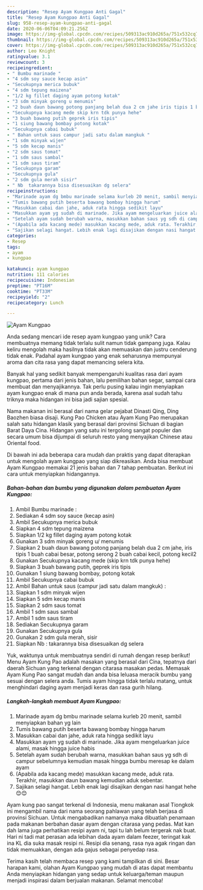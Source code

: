 ```yaml
---
description: "Resep Ayam Kungpao Anti Gagal"
title: "Resep Ayam Kungpao Anti Gagal"
slug: 958-resep-ayam-kungpao-anti-gagal
date: 2020-06-06T04:09:21.256Z
image: https://img-global.cpcdn.com/recipes/509313ac910d265a/751x532cq70/ayam-kungpao-foto-resep-utama.jpg
thumbnail: https://img-global.cpcdn.com/recipes/509313ac910d265a/751x532cq70/ayam-kungpao-foto-resep-utama.jpg
cover: https://img-global.cpcdn.com/recipes/509313ac910d265a/751x532cq70/ayam-kungpao-foto-resep-utama.jpg
author: Leo Knight
ratingvalue: 3.1
reviewcount: 3
recipeingredient:
- " Bumbu marinade "
- "4 sdm soy sauce kecap asin"
- "Secukupnya merica bubuk"
- "4 sdm tepung maizena"
- "1/2 kg fillet daging ayam potong kotak"
- "3 sdm minyak goreng u menumis"
- "2 buah daun bawang potong panjang belah dua 2 cm jahe iris tipis 1 buah cabai besar potong serong 2 buah cabai kecil potong kecil2"
- "Secukupnya kacang mede skip krn tdk punya hehe"
- "3 buah bawang putih geprek iris tipis"
- "1 siung bawang bombay potong kotak"
- "Secukupnya cabai bubuk"
- " Bahan untuk saus campur jadi satu dalam mangkuk "
- "1 sdm minyak wijen"
- "5 sdm kecap manis"
- "2 sdm saus tomat"
- "1 sdm saus sambal"
- "1 sdm saus tiram"
- "Secukupnya garam"
- "Secukupnya gula"
- "2 sdm gula merah sisir"
- " Nb  takarannya bisa disesuaikan dg selera"
recipeinstructions:
- "Marinade ayam dg bmbu marinade selama kurleb 20 menit, sambil menyiapkan bahan yg lain"
- "Tumis bawang putih beserta bawang bombay hingga harum"
- "Masukkan cabai dan jahe, aduk rata hingga sedikit layu"
- "Masukkan ayam yg sudah di marinade. Jika ayam mengeluarkan juice alami, masak hingga juice habis"
- "Setelah ayam sudah berubah warna, masukkan bahan saus yg sdh di campur sebelumnya kemudian masak hingga bumbu meresap ke dalam ayam"
- "(Apabila ada kacang mede) masukkan kacang mede, aduk rata. Terakhir, masukkan daun bawang kemudian aduk sebentar."
- "Sajikan selagi hangat. Lebih enak lagi disajikan dengan nasi hangat hehe 😊😊"
categories:
- Resep
tags:
- ayam
- kungpao

katakunci: ayam kungpao 
nutrition: 111 calories
recipecuisine: Indonesian
preptime: "PT16M"
cooktime: "PT33M"
recipeyield: "2"
recipecategory: Lunch

---
```



![Ayam Kungpao](https://img-global.cpcdn.com/recipes/509313ac910d265a/751x532cq70/ayam-kungpao-foto-resep-utama.jpg)

Anda sedang mencari ide resep ayam kungpao yang unik? Cara membuatnya memang tidak terlalu sulit namun tidak gampang juga. Kalau keliru mengolah maka hasilnya tidak akan memuaskan dan justru cenderung tidak enak. Padahal ayam kungpao yang enak seharusnya mempunyai aroma dan cita rasa yang dapat memancing selera kita.

Banyak hal yang sedikit banyak mempengaruhi kualitas rasa dari ayam kungpao, pertama dari jenis bahan, lalu pemilihan bahan segar, sampai cara membuat dan menyajikannya. Tak perlu pusing kalau ingin menyiapkan ayam kungpao enak di mana pun anda berada, karena asal sudah tahu triknya maka hidangan ini bisa jadi sajian spesial.

Nama makanan ini berasal dari nama gelar pejabat Dinasti Qing, Ding Baozhen biasa disaji. Kung Pao Chicken atau Ayam Kung Pao merupakan salah satu hidangan klasik yang berasal dari provinsi Sichuan di bagian Barat Daya Cina. Hidangan yang satu ini tergolong sangat populer dan secara umum bisa dijumpai di seluruh resto yang menyajikan Chinese atau Oriental food.


Di bawah ini ada beberapa cara mudah dan praktis yang dapat diterapkan untuk mengolah ayam kungpao yang siap dikreasikan. Anda bisa membuat Ayam Kungpao memakai 21 jenis bahan dan 7 tahap pembuatan. Berikut ini cara untuk menyiapkan hidangannya.

<!--inarticleads1-->

##### Bahan-bahan dan bumbu yang digunakan dalam pembuatan Ayam Kungpao:

1. Ambil  Bumbu marinade :
1. Sediakan 4 sdm soy sauce (kecap asin)
1. Ambil Secukupnya merica bubuk
1. Siapkan 4 sdm tepung maizena
1. Siapkan 1/2 kg fillet daging ayam potong kotak
1. Gunakan 3 sdm minyak goreng u/ menumis
1. Siapkan 2 buah daun bawang potong panjang belah dua 2 cm jahe, iris tipis 1 buah cabai besar, potong serong 2 buah cabai kecil, potong kecil2
1. Gunakan Secukupnya kacang mede (skip krn tdk punya hehe)
1. Siapkan 3 buah bawang putih, geprek iris tipis
1. Gunakan 1 siung bawang bombay, potong kotak
1. Ambil Secukupnya cabai bubuk
1. Ambil  Bahan untuk saus (campur jadi satu dalam mangkuk) :
1. Siapkan 1 sdm minyak wijen
1. Siapkan 5 sdm kecap manis
1. Siapkan 2 sdm saus tomat
1. Ambil 1 sdm saus sambal
1. Ambil 1 sdm saus tiram
1. Sediakan Secukupnya garam
1. Gunakan Secukupnya gula
1. Gunakan 2 sdm gula merah, sisir
1. Siapkan  Nb : takarannya bisa disesuaikan dg selera


Yuk, waktunya untuk membuatnya sendiri di rumah dengan resep berikut! Menu Ayam Kung Pao adalah masakan yang berasal dari Cina, tepatnya dari daerah Sichuan yang terkenal dengan citarasa masakan pedas. Memasak Ayam Kung Pao sangat mudah dan anda bisa leluasa meracik bumbu yang sesuai dengan selera anda. Tumis ayam hingga tidak terlalu matang, untuk menghindari daging ayam menjadi keras dan rasa gurih hilang. 

<!--inarticleads2-->

##### Langkah-langkah membuat Ayam Kungpao:

1. Marinade ayam dg bmbu marinade selama kurleb 20 menit, sambil menyiapkan bahan yg lain
1. Tumis bawang putih beserta bawang bombay hingga harum
1. Masukkan cabai dan jahe, aduk rata hingga sedikit layu
1. Masukkan ayam yg sudah di marinade. Jika ayam mengeluarkan juice alami, masak hingga juice habis
1. Setelah ayam sudah berubah warna, masukkan bahan saus yg sdh di campur sebelumnya kemudian masak hingga bumbu meresap ke dalam ayam
1. (Apabila ada kacang mede) masukkan kacang mede, aduk rata. Terakhir, masukkan daun bawang kemudian aduk sebentar.
1. Sajikan selagi hangat. Lebih enak lagi disajikan dengan nasi hangat hehe 😊😊


Ayam kung pao sangat terkenal di Indonesia, menu makanan asal Tiongkok ini mengambil nama dari nama seorang pahlawan yang telah berjasa di provinsi Sichuan. Untuk mengabadikan namanya maka dibuatlah penamaan pada makanan berbahan dasar ayam dengan citarasa yang pedas. Mat kan dah lama juga perhatikan resipi ayam ni, tapi tu lah belum tergerak nak buat. Hari ni tadi mat perasan ada lebihan dada ayam dalam feezer, teringat kak ina KL dia suka masak resipi ni. Resipi dia senang, rasa nya agak ringan dan tidak memuakkan, dengan ada gajus sebagai penyedap rasa. 

Terima kasih telah membaca resep yang kami tampilkan di sini. Besar harapan kami, olahan Ayam Kungpao yang mudah di atas dapat membantu Anda menyiapkan hidangan yang sedap untuk keluarga/teman maupun menjadi inspirasi dalam berjualan makanan. Selamat mencoba!
